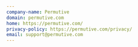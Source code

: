 ```yaml
---
company-name: Permutive
domain: permutive.com
home: https://permutive.com/
privacy-policy: https://permutive.com/privacy/
email: support@permutive.com
---
```




